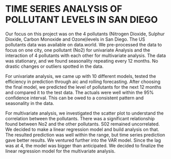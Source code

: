 # TIME SERIES ANALYSIS OF POLLUTANT LEVELS IN SAN DIEGO
Our focus on this project was on the 4 pollutants (Nitrogen Dioxide, Sulphur Dioxide, Carbon
Monoxide and Ozone)levels in San Diego. The US pollutants data was available on data.world.
We pre-processed the data to focus on one city, one pollutant (No2) for univariate Analysis
and the interaction of 4 pollutants with each other for multivariate analysis. The data was
stationary, and we found seasonality repeating every 12 months. No drastic changes or
outliers spotted in the data.

For univariate analysis, we came up with 10 different models, tested the efficiency in
prediction through aic and rolling forecasting. After choosing the final model, we predicted
the level of pollutants for the next 12 months and compared it to the test data. The actuals
were well within the 95% confidence interval. This can be owed to a consistent pattern and
seasonality in the data.

For multivariate analysis, we investigated the scatter plot to understand the correlation
between the pollutants. There was a significant relationship found between No2 and the
other pollutants. S02 remained uncorrelated. We decided to make a linear regression model
and build analysis on that. The resulted prediction was well within the range, but time series
prediction gave better results. We ventured further into the VAR model. Since the lag was at
4, the model was bigger than anticipated. We decided to finalize the linear regression model
for the multivariate analysis. 
